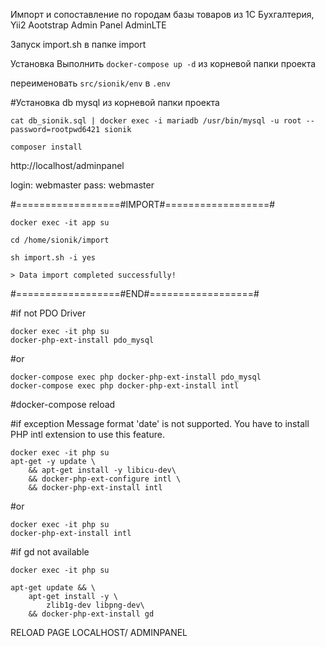 Импорт и сопоставление по городам базы товаров из 1С
Бухгалтерия, Yii2 Aootstrap  Admin Panel AdminLTE

Запуск 
import.sh в папке import

Установка
Выполнить ```docker-compose up -d``` из корневой папки проекта

переименовать  ```src/sionik/env``` в ```.env```

#Установка db mysql из корневой папки проекта
```
cat db_sionik.sql | docker exec -i mariadb /usr/bin/mysql -u root --password=rootpwd6421 sionik
```
```
composer install
```

http://localhost/adminpanel

login: webmaster
pass: webmaster

#==================#IMPORT#==================#
```
docker exec -it app su

cd /home/sionik/import

sh import.sh -i yes

> Data import completed successfully!
```
#==================#END#==================#

#if not PDO Driver
```
docker exec -it php su
docker-php-ext-install pdo_mysql
```
#or
```
docker-compose exec php docker-php-ext-install pdo_mysql
docker-compose exec php docker-php-ext-install intl
```
#docker-compose reload 

#if exception Message format 'date' is not supported. You have to install PHP intl extension to use this feature.
```
docker exec -it php su
apt-get -y update \
    && apt-get install -y libicu-dev\
    && docker-php-ext-configure intl \
    && docker-php-ext-install intl
```
#or 
```
docker exec -it php su
docker-php-ext-install intl
```
#if gd not available 
```
docker exec -it php su

apt-get update && \
    apt-get install -y \
        zlib1g-dev libpng-dev\
    && docker-php-ext-install gd
```

RELOAD PAGE LOCALHOST/ ADMINPANEL







